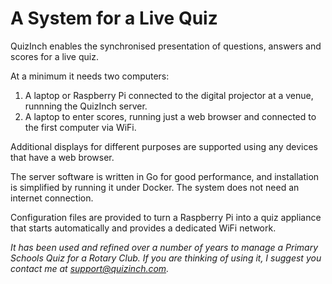 # A System for a Live Quiz
QuizInch enables the synchronised presentation of questions, answers and scores for a live quiz. 

At a minimum it needs two computers:
1. A laptop or Raspberry Pi connected to the digital projector at a venue, runnning the QuizInch server.
1. A laptop to enter scores, running just a web browser and connected to the first computer via WiFi.

Additional displays for different purposes are supported using any devices that have a web browser.  

The server software is written in Go for good performance, and installation is simplified by running it under Docker.
The system does not need an internet connection.

Configuration files are provided to turn a Raspberry Pi into a quiz appliance that starts automatically and provides a dedicated WiFi network. 

_It has been used and refined over a number of years to manage a Primary Schools Quiz for a Rotary Club. If you are thinking of using it, I suggest you contact me at support@quizinch.com._

